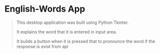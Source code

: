 # English-Words App

>This desktop application was built using Python Tkinter.
>>
>It explains the word that it is entered in input area.
>>
>It builds a button when it is pressed that to pronounce the word if the response is exist from api

